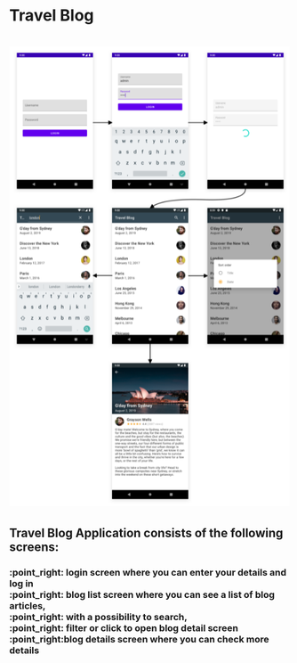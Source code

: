 <h1>Travel Blog<h1>
<img src = "https://github.com/mishra0007/travel-blog/blob/master/Screenshot%20(9).png?raw=true">


<h2>Travel Blog Application consists of the following screens:</h2>
<h3>
:point_right: login screen where you can enter your details and log in<br/>
:point_right: blog list screen where you can see a list of blog articles,<br/>:point_right:   with a possibility to search,<br/>:point_right:  filter or click to open blog detail screen<br/>
:point_right:blog details screen where you can check more details</h3><br/>
